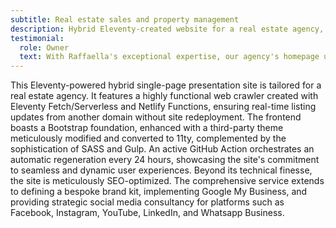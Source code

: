 ```yaml
---
subtitle: Real estate sales and property management
description: Hybrid Eleventy-created website for a real estate agency, featuring custom web crawling for real-time listings.
testimonial:
  role: Owner
  text: With Raffaella's exceptional expertise, our agency's homepage underwent a remarkable transformation, consistently captivating clients and standing out among competitors.
---
```

This Eleventy-powered hybrid single-page presentation site is tailored for a real estate agency. It features a highly functional web crawler created with Eleventy Fetch/Serverless and Netlify Functions, ensuring real-time listing updates from another domain without site redeployment. The frontend boasts a Bootstrap foundation, enhanced with a third-party theme meticulously modified and converted to 11ty, complemented by the sophistication of SASS and Gulp. An active GitHub Action orchestrates an automatic regeneration every 24 hours, showcasing the site's commitment to seamless and dynamic user experiences. Beyond its technical finesse, the site is meticulously SEO-optimized. The comprehensive service extends to defining a bespoke brand kit, implementing Google My Business, and providing strategic social media consultancy for platforms such as Facebook, Instagram, YouTube, LinkedIn, and Whatsapp Business.
